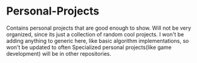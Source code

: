 # Personal-Projects
Contains personal projects that are good enough to show. Will not be very organized, since its just a collection of random cool projects.
I won't be adding anything to generic here, like basic algorithm implementations, so won't be updated to often Specialized personal projects(like game development) will be in other repositories.
